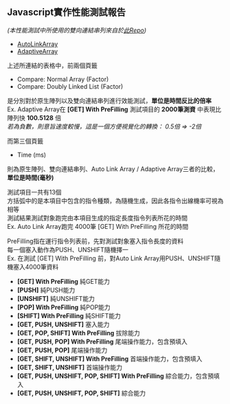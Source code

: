 Javascript實作性能測試報告
---
*(本性能測試中所使用的雙向連結串列來自於[此Repo](https://github.com/jasonsjones/doubly-linked-list))*  

- [AutoLinkArray](https://docs.google.com/spreadsheets/d/1BD9gHeoGC48EA0i1AbdahxI_zEBVmSjZAeOJUYpxKP4/edit?usp=sharing)
- [AdaptiveArray](https://docs.google.com/spreadsheets/d/1z5rMht8dqc3bMp_eS2LW20jr-XR3ADW8Iw7a85ZbWk0/edit?usp=sharing)

上述所連結的表格中，前兩個頁籤
- Compare: Normal Array (Factor)
- Compare: Doubly Linked List (Factor)

是分別對於原生陣列以及雙向連結串列進行效能測試，**單位是時間反比的倍率**  
Ex. Adaptive Array在 **[GET] With PreFilling** 測試項目的 **2000筆測資** 中表現比陣列快 **100.5128** 倍  
*若為負數，則意旨速度較慢，這是一個方便視覺化的轉換： 0.5倍 => -2倍*  

而第三個頁籤
- Time (ms)

則為原生陣列、雙向連結串列、Auto Link Array / Adaptive Array三者的比較，**單位是時間(毫秒)**  

測試項目一共有13個  
方括弧中的是本項目中包含的指令種類，為隨機生成，因此各指令出線機率可視為相等  
測試結果測試對象跑完由本項目生成的指定長度指令列表所花的時間  
Ex. Auto Link Array跑完 4000筆 [GET] With PreFilling 所花的時間  

PreFilling指在運行指令列表前，先對測試對象塞入指令長度的資料  
每一個塞入動作為PUSH、UNSHIFT隨機擇一  
Ex. 在測試 [GET] With PreFilling 前，對Auto Link Array用PUSH、UNSHIFT隨機塞入4000筆資料  

- **[GET] With PreFilling**
    純GET能力
- **[PUSH]**
    純PUSH能力
- **[UNSHIFT]**
    純UNSHIFT能力
- **[POP] With PreFilling**
    純POP能力
- **[SHIFT] With PreFilling**
    純SHIFT能力
- **[GET, PUSH, UNSHIFT]**
    塞入能力
- **[GET, POP, SHIFT] With PreFilling**
    拔除能力
- **[GET, PUSH, POP] With PreFilling**
    尾端操作能力，包含預填入
- **[GET, PUSH, POP]**
    尾端操作能力
- **[GET, SHIFT, UNSHIFT] With PreFilling**
    首端操作能力，包含預填入
- **[GET, SHIFT, UNSHIFT]**
    首端操作能力
- **[GET, PUSH, UNSHIFT, POP, SHIFT] With PreFilling**
    綜合能力，包含預填入
- **[GET, PUSH, UNSHIFT, POP, SHIFT]**
    綜合能力